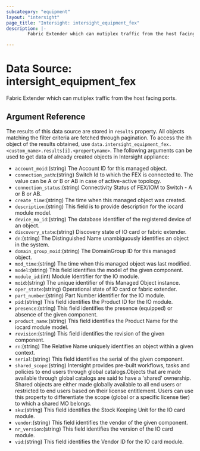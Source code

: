 ```yaml
---
subcategory: "equipment"
layout: "intersight"
page_title: "Intersight: intersight_equipment_fex"
description: |-
        Fabric Extender which can mutiplex traffic from the host facing ports.

---
```


# Data Source: intersight_equipment_fex
Fabric Extender which can mutiplex traffic from the host facing ports.
## Argument Reference
The results of this data source are stored in `results` property.
All objects matching the filter criteria are fetched through pagination.
To access the ith object of the results obtained, use `data.intersight_equipment_fex.<custom_name>.results[i].<propertyname>`.
The following arguments can be used to get data of already created objects in Intersight appliance:
* `account_moid`:(string) The Account ID for this managed object. 
* `connection_path`:(string) Switch Id to which the FEX is connected to. The value can be A or B or AB in case of active-active topology. 
* `connection_status`:(string) Connectivity Status of FEX/IOM to Switch - A or B or AB. 
* `create_time`:(string) The time when this managed object was created. 
* `description`:(string) This field is to provide description for the iocard module model. 
* `device_mo_id`:(string) The database identifier of the registered device of an object. 
* `discovery_state`:(string) Discovery state of IO card or fabric extender. 
* `dn`:(string) The Distinguished Name unambiguously identifies an object in the system. 
* `domain_group_moid`:(string) The DomainGroup ID for this managed object. 
* `mod_time`:(string) The time when this managed object was last modified. 
* `model`:(string) This field identifies the model of the given component. 
* `module_id`:(int) Module Identifier for the IO module. 
* `moid`:(string) The unique identifier of this Managed Object instance. 
* `oper_state`:(string) Operational state of IO card or fabric extender. 
* `part_number`:(string) Part Number identifier for the IO module. 
* `pid`:(string) This field identifies the Product ID for the IO module. 
* `presence`:(string) This field identifies the presence (equipped) or absence of the given component. 
* `product_name`:(string) This field identifies the Product Name for the iocard module model. 
* `revision`:(string) This field identifies the revision of the given component. 
* `rn`:(string) The Relative Name uniquely identifies an object within a given context. 
* `serial`:(string) This field identifies the serial of the given component. 
* `shared_scope`:(string) Intersight provides pre-built workflows, tasks and policies to end users through global catalogs.Objects that are made available through global catalogs are said to have a 'shared' ownership. Shared objects are either made globally available to all end users or restricted to end users based on their license entitlement. Users can use this property to differentiate the scope (global or a specific license tier) to which a shared MO belongs. 
* `sku`:(string) This field identifies the Stock Keeping Unit for the IO card module. 
* `vendor`:(string) This field identifies the vendor of the given component. 
* `nr_version`:(string) This field identifies the version of the IO card module. 
* `vid`:(string) This field identifies the Vendor ID for the IO card module. 
 

